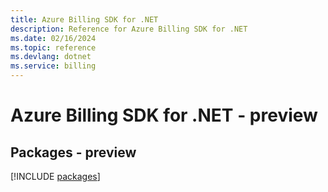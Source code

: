 ```yaml
---
title: Azure Billing SDK for .NET
description: Reference for Azure Billing SDK for .NET
ms.date: 02/16/2024
ms.topic: reference
ms.devlang: dotnet
ms.service: billing
---
```

# Azure Billing SDK for .NET - preview
## Packages - preview
[!INCLUDE [packages](billing-index.md)]